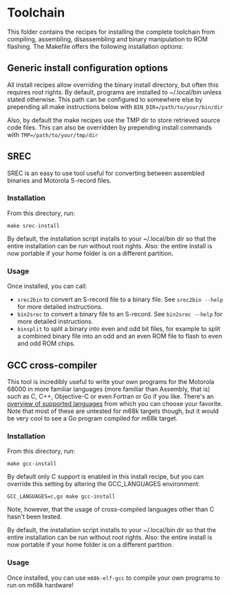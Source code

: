 # Toolchain
This folder contains the recipes for installing the complete toolchain from compiling, assembling, disassembling and binary 
manipulation to ROM flashing. The Makefile offers the following installation options:

## Generic install configuration options
All install recipes allow overriding the binary install directory, but often this requires root rights. By default,
programs are installed to ~/.local/bin unless stated otherwise. This path can be configured to somewhere else by 
prepending all make instructions below with `BIN_DIR=/path/to/your/bin/dir`

Also, by default the make recipes use the TMP dir to store retrieved source code files. This can also be overridden by
prepending install commands with `TMP=/path/to/your/tmp/dir`

## SREC
SREC is an easy to use tool useful for converting between assembled binaries and Motorola S-record files.

### Installation
From this directory, run:
```shell script
make srec-install
```

By default, the installation script installs to your ~/.local/bin dir so that the entire installation can be run without
root rights. Also: the entire install is now portable if your home folder is on a different partition.

### Usage
Once installed, you can call: 
- `srec2bin` to convert an S-record file to a binary file. See `srec2bin --help` for more detailed instructions.
- `bin2srec` to convert a binary file to an S-record. See `bin2srec --help` for more detailed instructions.
- `binsplit` to split a binary into even and odd bit files, for example to split a combined binary file into an odd and 
an even ROM file to flash to even and odd ROM chips.

## GCC cross-compiler
This tool is incredibly useful to write your own programs for the Motorola 68000 in more familiar languages (more 
familiar than Assembly, that is) such as C, C++, Objective-C or even Fortran or Go if you like. There's an 
[overview of supported languages](https://en.wikipedia.org/wiki/GNU_Compiler_Collection#Languages) from which you can 
choose your favorite. Note that most of these are untested for m68k targets though, but it would be very cool to see a
Go program compiled for m68k target.

### Installation
From this directory, run:
```shell script
make gcc-install
```

By default only C support is enabled in this install recipe, but you can override this setting by altering the 
GCC_LANGUAGES environment:
```shell script
GCC_LANGUAGES=c,go make gcc-install
```
Note, however, that the usage of cross-compiled languages other than C hasn't been tested. 

By default, the installation script installs to your ~/.local/bin dir so that the entire installation can be run without
root rights. Also: the entire install is now portable if your home folder is on a different partition. 

### Usage
Once installed, you can use `m68k-elf-gcc` to compile your own programs to run on m68k hardware!
